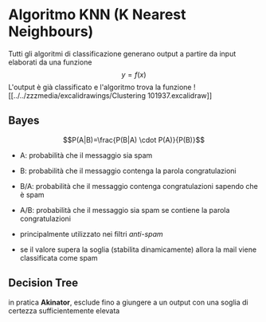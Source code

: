 # Algoritmo KNN (K Nearest Neighbours)
Tutti gli algoritmi di classificazione generano output a partire da input elaborati da una funzione $$y=f(x)$$
L'output è già classificato e l'algoritmo trova la funzione 
![[../../zzzmedia/excalidrawings/Clustering 101937.excalidraw]]
## Bayes
$$P(A|B)=\frac{P(B|A) \cdot P(A)}{P(B)}$$
- A: probabilità che il messaggio sia spam
- B: probabilità che il messaggio contenga la parola congratulazioni
- B/A: probabilità che il messaggio contenga congratulazioni sapendo che è spam
- A/B: probabilità che il messaggio sia spam se contiene la parola congratulazioni

- principalmente utilizzato nei filtri *anti-spam*
- se il valore supera la soglia (stabilita dinamicamente) allora la mail viene classificata come spam
## Decision Tree
in pratica **Akinator**, esclude fino a giungere a un output con una soglia di certezza sufficientemente elevata

